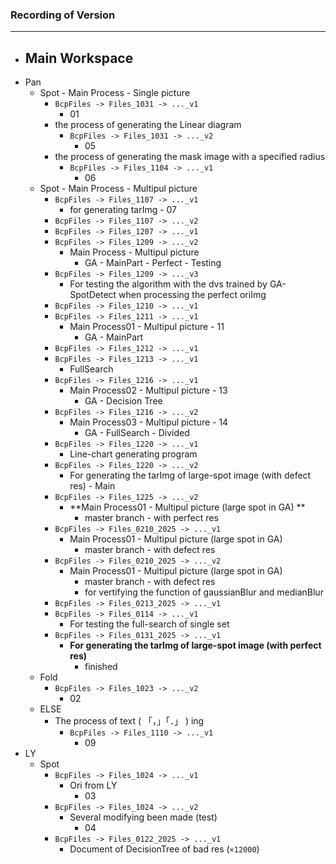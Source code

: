 ### Recording of Version

---

- Main Workspace
  - 
- Pan
  - Spot - Main Process - Single picture
    - ```BcpFiles -> Files_1031 -> ..._v1```
      - 01
    - the process of generating the Linear diagram
      - ```BcpFiles -> Files_1031 -> ..._v2```
        - 05
    - the process of generating the mask image with a specified radius
      - ```BcpFiles -> Files_1104 -> ..._v1```
        - 06
  - Spot - Main Process - Multipul picture
    - ```BcpFiles -> Files_1107 -> ..._v1```
      - for generating tarImg - 07
    - ```BcpFiles -> Files_1107 -> ..._v2```
    - ```BcpFiles -> Files_1207 -> ..._v1```
    - ```BcpFiles -> Files_1209 -> ..._v2```
      - Main Process - Multipul picture
        - GA - MainPart - Perfect - Testing
    - ```BcpFiles -> Files_1209 -> ..._v3```
      - For testing the algorithm with the dvs trained by GA-SpotDetect when processing the perfect oriImg
    - ```BcpFiles -> Files_1210 -> ..._v1```
    - ```BcpFiles -> Files_1211 -> ..._v1```
      - Main Process01 - Multipul picture - 11
        - GA - MainPart
    - ```BcpFiles -> Files_1212 -> ..._v1```
    - ```BcpFiles -> Files_1213 -> ..._v1```
      - FullSearch
    - ```BcpFiles -> Files_1216 -> ..._v1```
      - Main Process02 - Multipul picture - 13
        - GA - Decision Tree
    - ```BcpFiles -> Files_1216 -> ..._v2```
      - Main Process03 - Multipul picture - 14
        - GA - FullSearch - Divided
    - ```BcpFiles -> Files_1220 -> ..._v1```
      - Line-chart generating program
    - ```BcpFiles -> Files_1220 -> ..._v2```
      - For generating the tarImg of large-spot image (with defect res) - Main
    - ```BcpFiles -> Files_1225 -> ..._v2```
      - **Main Process01 - Multipul picture (large spot in GA) **
        - master branch - with perfect res
    - ```BcpFiles -> Files_0210_2025 -> ..._v1```
      - Main Process01 - Multipul picture (large spot in GA) 
        - master branch - with defect res
    - ```BcpFiles -> Files_0210_2025 -> ..._v2```
      - Main Process01 - Multipul picture (large spot in GA) 
        - master branch - with defect res
        - for vertifying the function of gaussianBlur and medianBlur
    - ```BcpFiles -> Files_0213_2025 -> ..._v1```
    - ```BcpFiles -> Files_0114 -> ..._v1```
      - For testing the full-search of single set
    - ```BcpFiles -> Files_0131_2025 -> ..._v1```
      - **For generating the tarImg of large-spot image (with perfect res)**
        - finished
  - Fold
    - ```BcpFiles -> Files_1023 -> ..._v2```
      - 02
  - ELSE
    - The process of text ( 「，」「．」 ) ing
      - ```BcpFiles -> Files_1110 -> ..._v1```
        - 09 
- LY
  - Spot
    - ```BcpFiles -> Files_1024 -> ..._v1```
      - Ori from LY
        - 03
    - ```BcpFiles -> Files_1024 -> ..._v2```
      - Several modifying been made (test)
        - 04
    - ```BcpFiles -> Files_0122_2025 -> ..._v1```
      - Document of DecisionTree of bad res (```×12000```) 